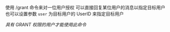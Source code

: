 使用 /grant 命令来对一位用户授权
可以直接回复某位用户的消息以指定目标用户
也可以设置参数 `user` 为目标用户的 UserID 来指定目标用户

_具有 GRANT 权限的用户才能使用此命令_
